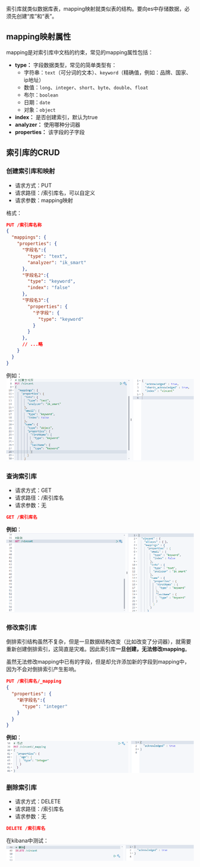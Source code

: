 

索引库就类似数据库表，mapping映射就类似表的结构。要向es中存储数据，必须先创建“库”和“表”。


## mapping映射属性

mapping是对索引库中文档的约束，常见的mapping属性包括：

- **type：** 字段数据类型，常见的简单类型有：
  - 字符串：`text`（可分词的文本）、`keyword`（精确值，例如：品牌、国家、ip地址）
  - 数值：`long`、`integer`、`short`、`byte`、`double`、`float`
  - 布尔：`boolean`
  - 日期：`date`
  - 对象：`object`
- **index：** 是否创建索引，默认为true
- **analyzer：** 使用哪种分词器
- **properties：** 该字段的子字段



## 索引库的CRUD
### 创建索引库和映射

- 请求方式：PUT
- 请求路径：/索引库名，可以自定义
- 请求参数：mapping映射

格式：

```json
PUT /索引库名称
{
  "mappings": {
    "properties": {
      "字段名":{
        "type": "text",
        "analyzer": "ik_smart"
      },
      "字段名2":{
        "type": "keyword",
        "index": "false"
      },
      "字段名3":{
        "properties": {
          "子字段": {
            "type": "keyword"
          }
        }
      },
      // ...略
    }
  }
}
```

例如：
![](assets/Elasticsearch索引库操作/cf4203d022dab975406e47a90f047ec5_MD5.png)




### 查询索引库

- 请求方式：GET
- 请求路径：/索引库名
- 请求参数：无


```json
GET /索引库名
```


**例如**：
![](assets/Elasticsearch索引库操作/3784a1755a96cc2c292de3236e6ea7bb_MD5.png)


### 修改索引库

倒排索引结构虽然不复杂，但是一旦数据结构改变（比如改变了分词器），就需要重新创建倒排索引，这简直是灾难。因此索引库**一旦创建，无法修改mapping**。

虽然无法修改mapping中已有的字段，但是却允许添加新的字段到mapping中，因为不会对倒排索引产生影响。

```json
PUT /索引库名/_mapping
{
  "properties": {
    "新字段名":{
      "type": "integer"
    }
  }
}
```


**例如**：
![](assets/Elasticsearch索引库操作/c49996f630054265e96d6e4e6032962c_MD5.png)

### 删除索引库

- 请求方式：DELETE
- 请求路径：/索引库名
- 请求参数：无

```json
DELETE /索引库名
```


在kibana中测试：
![](assets/Elasticsearch索引库操作/465525f2a7055fe826537f316373754c_MD5.png)

